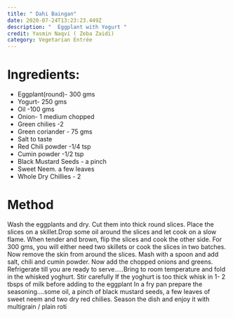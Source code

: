 ```yaml
---
title: " Dahi Baingan"
date: 2020-07-24T13:23:23.449Z
description: "  Eggplant with Yogurt "
credit: Yasmin Naqvi ( Zeba Zaidi)
category: Vegetarian Entrée
---
```

# Ingredients:

* Eggplant(round)- 300 gms 
* Yogurt- 250 gms
* Oil -100 gms
* Onion- 1 medium chopped
* Green chilies -2
* Green coriander - 75 gms
* Salt to taste
* Red Chili powder -1/4 tsp 
* Cumin powder -1/2 tsp 
* Black Mustard Seeds - a pinch
* Sweet Neem.  a few leaves
* Whole Dry Chillies - 2 
      

# Method

Wash the eggplants and dry. Cut them into thick round  slices. 
Place the slices on a skillet.Drop some oil around the slices and let cook on a slow flame. When tender and brown, flip the slices and cook the other side.
For 300 gms, you will either need two skillets or cook the slices in two batches.
Now remove the skin from around the slices. Mash with a spoon and add salt, chili and cumin powder. Now add the chopped onions and  greens.
Refrigerate till you are ready to serve.....Bring to room temperature and fold in the whisked yoghurt. Stir carefully
If the yoghurt is too thick whisk in 1- 2 tbsps of milk before adding to the eggplant
In a fry pan prepare the seasoning....some oil, a pinch of black mustard seeds, a few leaves of sweet neem and two dry red chilies.
Season the dish and enjoy it with multigrain / plain roti